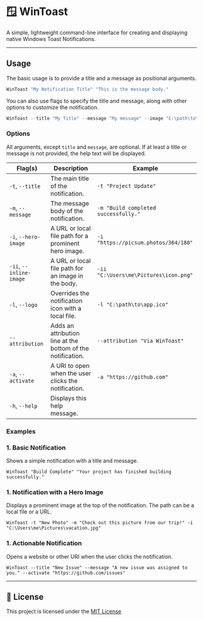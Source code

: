 # 🪟 WinToast

A simple, lightweight command-line interface for creating and displaying native Windows Toast Notifications.

---

## Usage

The basic usage is to provide a title and a message as positional arguments.

```powershell
WinToast "My Notification Title" "This is the message body."
```

You can also use flags to specify the title and message, along with other options to customize the notification.

```powershell
WinToast --title "My Title" --message "My message" --image "C:\path\to\image.png" --activate "https://github.com"
```

### Options

All arguments, except `title` and `message`, are optional. If at least a title or message is not provided, the help text will be displayed.

| Flag(s)                 | Description                                                 | Example                               |
| ----------------------- | ----------------------------------------------------------- | ------------------------------------- |
| `-t`, `--title`         | The main title of the notification.                         | `-t "Project Update"`                 |
| `-m`, `--message`       | The message body of the notification.                       | `-m "Build completed successfully."`  |
| `-i`, `--hero-image`    | A URL or local file path for a prominent hero image.        | `-i "https://picsum.photos/364/180"`  |
| `-ii`, `--inline-image` | A URL or local file path for an image in the body.          | `-ii "C:\Users\me\Pictures\icon.png"` |
| `-l`, `--logo`          | Overrides the notification icon with a local file.          | `-l "C:\path\to\app.ico"`             |
| `--attribution`         | Adds an attribution line at the bottom of the notification. | `--attribution "Via WinToast"`        |
| `-a`, `--activate`      | A URI to open when the user clicks the notification.        | `-a "https://github.com"`             |
| `-h`, `--help`          | Displays this help message.                                 |                                       |

### Examples

### 1. Basic Notification

Shows a simple notification with a title and message.

```shell
WinToast "Build Complete" "Your project has finished building successfully."
```

### 1. Notification with a Hero Image

Displays a prominent image at the top of the notification. The path can be a local file or a URL.

```shell
WinToast -t "New Photo" -m "Check out this picture from our trip!" -i "C:\Users\me\Pictures\vacation.jpg"
```

### 1. Actionable Notification

Opens a website or other URI when the user clicks the notification.

```shell
WinToast --title "New Issue" --message "A new issue was assigned to you." --activate "https://github.com/issues"
```

---

## 📄 License

This project is licensed under the [MIT License](./LICENSE)
